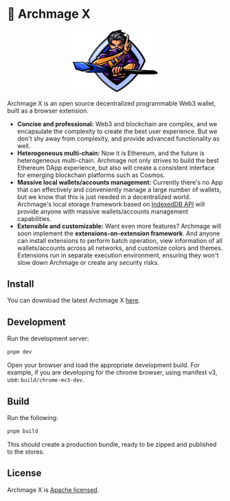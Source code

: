 # 🚀 Archmage X

<p align="center"><a href="https://archmage.live" target="_blank" rel="noopener noreferrer"><img width="200" src="https://github.com/archmage-live/archmage-x/raw/main/assets/archmage.svg" alt="Archmage logo"></a></p>

Archmage X is an open source decentralized programmable Web3 wallet, built as a browser extension.

* **Concise and professional:** Web3 and blockchain are complex, and we encapsulate the complexity to create the best user experience. But we don't shy away from complexity, and provide advanced functionality as well.
* **Heterogeneous multi-chain:** Now it is Ethereum, and the future is heterogeneous multi-chain. Archmage not only strives to build the best Ethereum DApp experience, but also will create a consistent interface for emerging blockchain platforms such as Cosmos.
* **Massive local wallets/accounts management:** Currently there's no App that can effectively and conveniently manage a large number of wallets, but we know that this is just needed in a decentralized world. Archmage's local storage framework based on [IndexedDB API](https://developer.mozilla.org/en-US/docs/Web/API/IndexedDB_API) will provide anyone with massive wallets/accounts management capabilities.
* **Extensible and customizable:** Want even more features? Archmage will soon implement the **extensions-on-extension framework**. And anyone can install extensions to perform batch operation, view information of all wallets/accounts across all networks, and customize colors and themes. Extensions run in separate execution environment, ensuring they won't slow down Archmage or create any security risks.

## Install

You can download the latest Archmage X [here](https://github.com/archmage-live/archmage-x/releases/latest).

## Development

Run the development server:

```bash
pnpm dev
```

Open your browser and load the appropriate development build. For example, if you are developing for the chrome browser,
using manifest v3, use: `build/chrome-mv3-dev`.

## Build

Run the following:

```bash
pnpm build
```

This should create a production bundle, ready to be zipped and published to the stores.

## License

Archmage X is [Apache licensed](./LICENSE).
